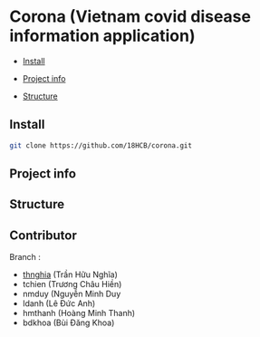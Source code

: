 # Corona (Vietnam covid disease information application)

* [Install](#Install)

* [Project info](#Project-info)

* [Structure](#Structure)


## Install

```sh
git clone https://github.com/18HCB/corona.git
```
## Project info

## Structure

## Contributor

Branch :

* [thnghia](http://github.com/Nghiatiger102) (Trần Hữu Nghĩa)
* tchien (Trương Châu Hiền)
* nmduy (Nguyễn Minh Duy
* ldanh (Lê Đức Anh)
* hmthanh (Hoàng Minh Thanh)
* bdkhoa (Bùi Đăng Khoa)
